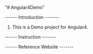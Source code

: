 "# Angular4Demo" 

------ Introduction -------
1. This is a Demo project for Angular4.

------ Instruction -------

------ Reference Website -------